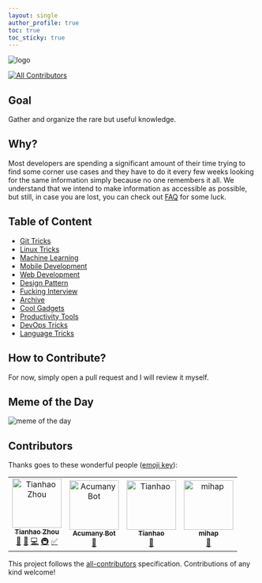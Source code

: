 ```yaml
---
layout: single
author_profile: true
toc: true
toc_sticky: true
---
```


![logo](./asset/logo/logo_pornhub_style.png)

[![All Contributors](https://img.shields.io/badge/all_contributors-4-orange.svg?style=flat-square)](#contributors)

## Goal

Gather and organize the rare but useful knowledge.

## Why?

Most developers are spending a significant amount of their time trying to find some corner use cases and they have to do it every few weeks looking for the same information simply because no one remembers it all. We understand that we intend to make information as accessible as possible, but still, in case you are lost, you can check out [FAQ](./faq/README.md) for some luck.

## Table of Content

* [Git Tricks](./git-tricks/README.md)
* [Linux Tricks](./linux-tricks/README.md)
* [Machine Learning](./machine-learning/README.md)
* [Mobile Development](./mobile-development/README.md)
* [Web Development](./web-development/README.md)
* [Design Pattern](./design-pattern/README.md)
* [Fucking Interview](./fucking-interview/README.md)
* [Archive](./archive/README.md)
* [Cool Gadgets](./cool-gadgets/README.md)
* [Productivity Tools](./productivity-tools/README.md)
* [DevOps Tricks](./dev-ops-tricks/README.md)
* [Language Tricks](./language-tricks/README.md)

## How to Contribute?

For now, simply open a pull request and I will review it myself.

## Meme of the Day

![meme of the day](https://media.giphy.com/media/gHWaAs1YM1jmnp6bLB/giphy.gif)

## Contributors

Thanks goes to these wonderful people ([emoji key](https://allcontributors.org/docs/en/emoji-key)):

<!-- ALL-CONTRIBUTORS-LIST:START - Do not remove or modify this section -->
<!-- prettier-ignore -->
<table><tr><td align="center"><a href="http://tianhaoz95.github.io"><img src="https://avatars3.githubusercontent.com/u/16887772?v=4" width="100px;" alt="Tianhao Zhou"/><br /><sub><b>Tianhao Zhou</b></sub></a><br /><a href="#question-tianhaoz95" title="Answering Questions">💬</a> <a href="#design-tianhaoz95" title="Design">🎨</a> <a href="https://github.com/tianhaoz95/developer-note/commits?author=tianhaoz95" title="Code">💻</a> <a href="#infra-tianhaoz95" title="Infrastructure (Hosting, Build-Tools, etc)">🚇</a> <a href="#tutorial-tianhaoz95" title="Tutorials">✅</a></td><td align="center"><a href="https://acumanybot.github.io"><img src="https://avatars1.githubusercontent.com/u/46615080?v=4" width="100px;" alt="Acumany Bot"/><br /><sub><b>Acumany Bot</b></sub></a><br /><a href="#maintenance-AcumanyBot" title="Maintenance">🚧</a></td><td align="center"><a href="http://www.xilinx.com"><img src="https://avatars2.githubusercontent.com/u/43861455?v=4" width="100px;" alt="Tianhao"/><br /><sub><b>Tianhao</b></sub></a><br /><a href="#maintenance-tianhaoz95-xilinx" title="Maintenance">🚧</a></td><td align="center"><a href="https://github.com/emzak208"><img src="https://avatars3.githubusercontent.com/u/27669432?v=4" width="100px;" alt="mihap"/><br /><sub><b>mihap</b></sub></a><br /><a href="#design-emzak208" title="Design">🎨</a></td></tr></table>

<!-- ALL-CONTRIBUTORS-LIST:END -->

This project follows the [all-contributors](https://github.com/all-contributors/all-contributors) specification. Contributions of any kind welcome!
